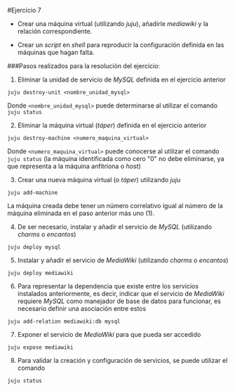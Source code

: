 #Ejercicio 7

 - Crear una máquina virtual (utilizando _juju_), añadirle _mediawiki_ y la relación correspondiente.
 
 - Crear un _script_ en _shell_ para reproducir la configuración definida en las máquinas que hagan falta.

###Pasos realizados para la resolución del ejercicio:

1. Eliminar la unidad de servicio de _MySQL_ definida en el ejercicio anterior

 `juju destroy-unit <nombre_unidad_mysql>`
 
 Donde `<nombre_unidad_mysql>` puede determinarse al utilizar el comando `juju status`
 
2. Eliminar la máquina virtual (_táper_) definida en el ejercicio anterior

 `juju destroy-machine <numero_maquina_virtual>`
 
 Donde `<numero_maquina_virtual>` puede conocerse al utilizar el comando `juju status` (la máquina identificada como cero "0" no debe eliminarse, ya que representa a la máquina anfitriona o _host_)
 
3. Crear una nueva máquina virtual (o _táper_) utilizando _juju_

 `juju add-machine`
 
 La máquina creada debe tener un número correlativo igual al número de la máquina eliminada en el paso anterior más uno (1).
 
4. De ser necesario, instalar y añadir el servicio de _MySQL_ (utilizando _charms_ o _encantos_)

 `juju deploy mysql`
 
5. Instalar y añadir el servicio de _MediaWiki_ (utilizando _charms_ o _encantos_)

 `juju deploy mediawiki`
 
6. Para representar la dependencia que existe entre los servicios instalados anteriormente, es decir, indicar que el servicio de _MediaWiki_ requiere _MySQL_ como manejador de base de datos para funcionar, es necesario definir una asociación entre estos

 `juju add-relation mediawiki:db mysql`

7. Exponer el servicio de _MediaWiki_ para que pueda ser accedido

 `juju expose mediawiki`

8. Para validar la creación y configuración de servicios, se puede utilizar el comando

 `juju status`